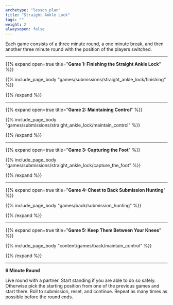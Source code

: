 ```yaml
--- 
archetype: "lesson_plan" 
title: "Straight Ankle Lock"
tags: ""
weight: 2
alwaysopen: false 
---
```




Each game consists of a three minute round, a one minute break, and then another three minute round with the position of the players switched. 

---
{{% expand open=true title="**Game 1: Finishing the Straight Ankle Lock**" %}}

{{% include_page_body "games/submissions/straight_ankle_lock/finishing" %}}

{{% /expand %}}

---
{{% expand open=true title="**Game 2: Maintaining Control**" %}}

{{% include_page_body "games/submissions/straight_ankle_lock/maintain_control" %}}

{{% /expand %}}

---
{{% expand open=true title="**Game 3: Capturing the Foot**" %}}

{{% include_page_body "games/submissions/straight_ankle_lock/capture_the_foot" %}}

{{% /expand %}}

---
{{% expand open=true title="**Game 4: Chest to Back Submission Hunting**" %}}

{{% include_page_body "games/back/submission_hunting" %}}

{{% /expand %}}

---
{{% expand open=true title="**Game 5: Keep Them Between Your Knees**" %}}


{{% include_page_body "content/games/back/maintain_control" %}}

{{% /expand %}}

---
**6 Minute Round**

Live round with a partner. Start standing if you are able to do so safely. Otherwise pick the starting position from one of the previous games and start there. Roll to submission, reset, and continue. Repeat as many times as possible before the round ends. 



